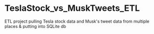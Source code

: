 # TeslaStock_vs_MuskTweets_ETL
ETL project pulling Tesla stock data and Musk's tweet data from multiple places &amp; putting into SQLite db

